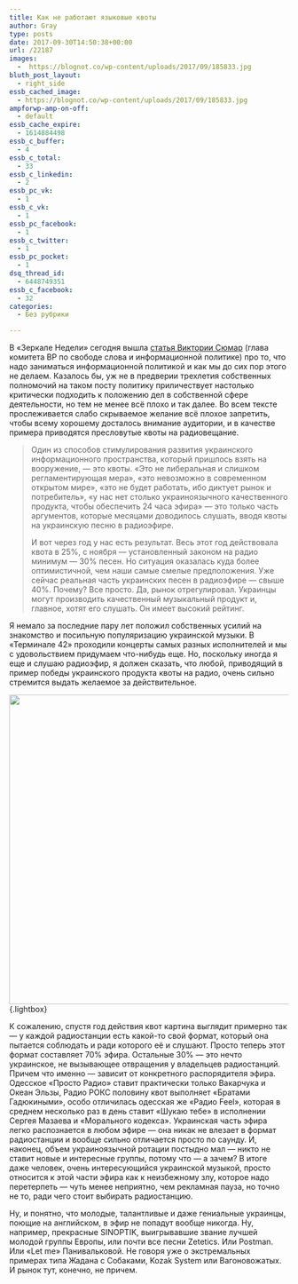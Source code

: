 ```yaml
---
title: Как не работают языковые квоты
author: Gray
type: posts
date: 2017-09-30T14:50:38+00:00
url: /22187
images:
  -  https://blognot.co/wp-content/uploads/2017/09/185833.jpg
bluth_post_layout:
  - right_side
essb_cached_image:
  - https://blognot.co/wp-content/uploads/2017/09/185833.jpg
ampforwp-amp-on-off:
  - default
essb_cache_expire:
  - 1614884498
essb_c_buffer:
  - 4
essb_c_total:
  - 33
essb_c_linkedin:
  - 2
essb_pc_vk:
  - 1
essb_c_vk:
  - 1
essb_pc_facebook:
  - 1
essb_c_twitter:
  - 1
essb_pc_pocket:
  - 1
dsq_thread_id:
  - 6448749351
essb_c_facebook:
  - 32
categories:
  - Без рубрики

---
```








В &#171;Зеркале Недели&#187; сегодня вышла [статья Виктории Сюмар][1] (глава комитета ВР по свободе слова и информационной политике) про то, что надо заниматься информационной политикой и как мы до сих пор этого не делаем. Казалось бы, уж не в предверии трехлетия собственных полномочий на таком посту политику приличествует настолько критически подходить к положению дел в собственной сфере деятельности, но тем не менее всё плохо и так далее. Во всем тексте прослеживается слабо скрываемое желание всё плохое запретить, чтобы всему хорошему досталось внимание аудитории, и в качестве примера приводятся пресловутые квоты на радиовещание.

> Один из способов стимулирования развития украинского информационного пространства, который пришлось взять на вооружение, — это квоты. &#171;Это не либеральная и слишком регламентирующая мера&#187;, &#171;это невозможно в современном открытом мире&#187;, &#171;это не будет работать, ибо диктует рынок и потребитель&#187;, &#171;у нас нет столько украиноязычного качественного продукта, чтобы обеспечить 24 часа эфира&#187; — это только часть аргументов, которые месяцами доводилось слушать, вводя квоты на украинскую песню в радиоэфире.
> 
> И вот через год у нас есть результат. Весь этот год действовала квота в 25%, с ноября — установленный законом на радио минимум — 30% песен. Но ситуация оказалась куда более оптимистичной, чем наши самые смелые предположения. Уже сейчас реальная часть украинских песен в радиоэфире — свыше 40%. Почему? Все просто. Да, рынок отрегулировал. Украинцы могут производить качественный музыкальный продукт и, главное, хотят его слушать. Он имеет высокий рейтинг.

Я немало за последние пару лет положил собственных усилий на знакомство и посильную популяризацию украинской музыки. В &#171;Терминале 42&#187; проходили концерты самых разных исполнителей и мы с удовольствием придумаем что-нибудь еще. Но, поскольку иногда я еще и слушаю радиоэфир, я должен сказать, что любой, приводящий в пример победы украинского продукта квоты на радио, очень сильно стремится выдать желаемое за действительное.

[<img data-attachment-id="22239" data-permalink="https://blognot.co/22187/attachment/185833" data-orig-file="https://i2.wp.com/blognot.co/wp-content/uploads/2017/09/185833.jpg?fit=1081%2C815&ssl=1" data-orig-size="1081,815" data-comments-opened="1" data-image-meta="{&quot;aperture&quot;:&quot;0&quot;,&quot;credit&quot;:&quot;&quot;,&quot;camera&quot;:&quot;&quot;,&quot;caption&quot;:&quot;&quot;,&quot;created_timestamp&quot;:&quot;0&quot;,&quot;copyright&quot;:&quot;&quot;,&quot;focal_length&quot;:&quot;0&quot;,&quot;iso&quot;:&quot;0&quot;,&quot;shutter_speed&quot;:&quot;0&quot;,&quot;title&quot;:&quot;&quot;,&quot;orientation&quot;:&quot;0&quot;}" data-image-title="185833" data-image-description="" data-medium-file="https://i2.wp.com/blognot.co/wp-content/uploads/2017/09/185833.jpg?fit=300%2C226&ssl=1" data-large-file="https://i2.wp.com/blognot.co/wp-content/uploads/2017/09/185833.jpg?fit=740%2C558&ssl=1" class="aligncenter size-large wp-image-22239" src="https://i2.wp.com/blognot.co/wp-content/uploads/2017/09/185833.jpg?resize=740%2C558&#038;ssl=1" alt="" width="740" height="558" data-wp-pid="22239" srcset="https://i2.wp.com/blognot.co/wp-content/uploads/2017/09/185833.jpg?resize=1024%2C772&ssl=1 1024w, https://i2.wp.com/blognot.co/wp-content/uploads/2017/09/185833.jpg?resize=300%2C226&ssl=1 300w, https://i2.wp.com/blognot.co/wp-content/uploads/2017/09/185833.jpg?resize=768%2C579&ssl=1 768w, https://i2.wp.com/blognot.co/wp-content/uploads/2017/09/185833.jpg?resize=663%2C500&ssl=1 663w, https://i2.wp.com/blognot.co/wp-content/uploads/2017/09/185833.jpg?resize=800%2C603&ssl=1 800w, https://i2.wp.com/blognot.co/wp-content/uploads/2017/09/185833.jpg?w=1081&ssl=1 1081w" sizes="(max-width: 740px) 100vw, 740px" data-recalc-dims="1" />][2]{.lightbox}

К сожалению, спустя год действия квот картина выглядит примерно так — у каждой радиостанции есть какой-то свой формат, который она пытается соблюдать и ради которого её и слушают. Просто теперь этот формат составляет 70% эфира. Остальные 30% — это нечто украинское, не вызывающее отвращения у владельцев радиостанций. Причем что именно — зависит от конкретного распорядителя эфира. Одесское &#171;Просто Радио&#187; ставит практически только Вакарчука и Океан Эльзы, Радио РОКС половину квот выполняет &#171;Братами Гадюкиными&#187;, особо отличилась одесская же &#171;Радио Feel&#187;, которая в среднем несколько раз в день ставит &#171;Шукаю тебе&#187; в исполнении Сергея Мазаева и &#171;Морального кодекса&#187;. Украинская часть эфира легко распознается в любом эфире — она никак не влезает в формат радиостанции и вообще сильно отличается просто по саунду. И, наконец, объем украиноязычной ротации постыдно мал — никто не ставит новые и интересные группы, потому что — а зачем? В итоге даже человек, очень интересующийся украинской музыкой, просто относится к этой части эфира как к неизбежному злу, которое надо перетерпеть — чуть менее неприятно, чем рекламная пауза, но точно не то, ради чего стоит выбирать радиостанцию.

Ну, и понятно, что молодые, талантливые и даже гениальные украинцы, поющие на английском, в эфир не попадут вообще никогда. Ну, например, прекрасные SINOPTIK, выигрывавшие звание лучшей молодой группы Европы, или почти все песни Zetetics. Или Postman. Или &#171;Let me&#187; Панивальковой. Не говоря уже о экстремальных примерах типа Жадана с Собаками, Kozak System или Вагоновожатых. И рынок тут, конечно, не причем.

 [1]: https://zn.ua/internal/infosfera-v-gibridnoy-realnosti-261516_.html
 [2]: https://i2.wp.com/blognot.co/wp-content/uploads/2017/09/185833.jpg?ssl=1